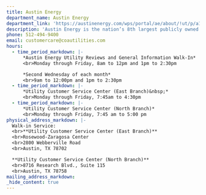 ```yaml
---
title: Austin Energy
department_name: Austin Energy
department_link: 'https://austinenergy.com/wps/portal/ae/about/!ut/p/a1/jc_LDoIwEAXQb2HBlk55GHRXq_LQSOICsRuDpgIGCikF4t-LJu4kOrtJzs2dQQwliIm0L7JUFbVIy9fOZmfsOzZeAg7dDZ4D8fd2fKCB5WE8gtMIYGII_MofEXsTMF3Tp2AG0TpaQRBHMYm2FDxqfcB0RfjHkURcLDdDTPIbl1wanRyfy5Vq2oUOOgzDYKRdqwrBBZfZw7jWlQ7fgnndKpR886ipErg7Zb8jmvYEbArj_A!!/dl5/d5/L2dJQSEvUUt3QS80SmlFL1o2XzAyODJIQzAySUc3MjgwQUdDQks1Vk4xUTA0/'
description: 'Austin Energy is the nation’s 8th largest publicly owned electric utility, serving more than 1 million residents in Greater Austin.'
phone: 512-494-9400
email: customercare@coautilities.com
hours:
  - time_period_markdown: |-
      *Austin Energy Utility Reviews and General Information Walk-In*
      <br>Monday through Friday, 8am to 12pm and 1pm to 2:30pm

      *Second Wednesday of each month*
      <br>9am to 12:00pm and 1pm to 2:30pm
  - time_period_markdown: |-
      *Utility Customer Service Center (East Branch)&nbsp;*
      <br>Monday through Friday, 7:45am to 4:30pm
  - time_period_markdown: |-
      *Utility Customer Service Center (North Branch)*
      <br>Monday through Friday, 7:45 am to 5:00 pm
physical_address_markdown: |-
  Walk-in Service:
  <br>**Utility Customer Service Center (East Branch)**
  <br>Rosewood-Zaragosa Center
  <br>2800 Webberville Road
  <br>Austin, TX 78702

  **Utility Customer Service Center (North Branch)**
  <br>8716 Research Blvd., Suite 115
  <br>Austin, TX 78758
mailing_address_markdown:
_hide_content: true
---
```

